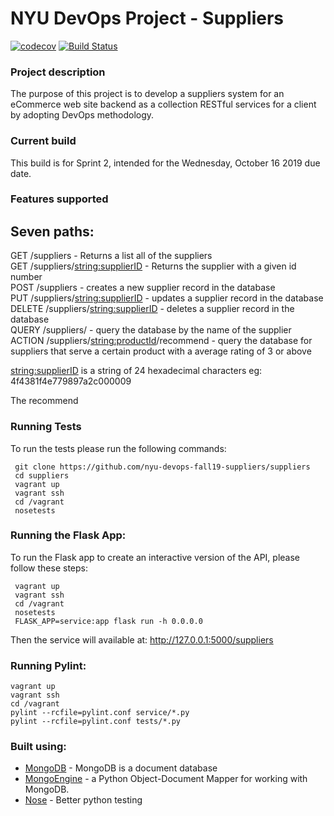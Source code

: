 # NYU DevOps Project - Suppliers

[![codecov](https://codecov.io/gh/nyu-devops-fall19-suppliers/suppliers/branch/master/graph/badge.svg)](https://codecov.io/gh/nyu-devops-fall19-suppliers/suppliers)
[![Build Status](https://travis-ci.org/nyu-devops-fall19-suppliers/suppliers.svg?branch=master)](https://travis-ci.org/nyu-devops-fall19-suppliers/suppliers)
###  Project description
The purpose of this project is to develop a suppliers system for an eCommerce web site backend as a collection RESTful services for a client by adopting DevOps methodology.  

###  Current build
This build is for Sprint 2, intended for the Wednesday, October 16 2019 due date.
 
### Features supported
 Seven paths:
 ------
 GET /suppliers - Returns a list all of the suppliers  
 GET /suppliers/<string:supplierID> - Returns the supplier with a given id number  
 POST /suppliers - creates a new supplier record in the database  
 PUT /suppliers/<string:supplierID> - updates a supplier record in the database  
 DELETE /suppliers/<string:supplierID> - deletes a supplier record in the database  
 QUERY /suppliers/ - query the database by the name of the supplier  
 ACTION /suppliers/<string:productId>/recommend - query the database for suppliers that serve a certain product with a average rating of 3 or above

<string:supplierID> is a string of 24 hexadecimal characters eg: 4f4381f4e779897a2c000009

The recommend

### Running Tests
To run the tests please run the following commands:
```
 git clone https://github.com/nyu-devops-fall19-suppliers/suppliers
 cd suppliers
 vagrant up
 vagrant ssh
 cd /vagrant
 nosetests
```

### Running the Flask App:
To run the Flask app to create an interactive version of the API, please follow these steps:

```
 vagrant up
 vagrant ssh
 cd /vagrant
 nosetests
 FLASK_APP=service:app flask run -h 0.0.0.0
```

Then the service will available at: http://127.0.0.1:5000/suppliers

### Running Pylint:
```
vagrant up
vagrant ssh
cd /vagrant
pylint --rcfile=pylint.conf service/*.py
pylint --rcfile=pylint.conf tests/*.py
````

### Built using:

  * [MongoDB](https://www.mongodb.com/) - MongoDB is a document database
  * [MongoEngine](http://mongoengine.org/) - a Python Object-Document Mapper for working with MongoDB.
  * [Nose](https://nose.readthedocs.io/en/latest/) - Better python testing
